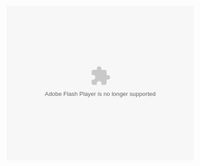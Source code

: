 
<object width="425" height="350">
  <param name="movie" value="https://youtu.be/mus8l7OGob0" />
  <param name="wmode" value="transparent" />
  <embed src="https://youtu.be/mus8l7OGob0"
         type="application/x-shockwave-flash"
         wmode="transparent" width="425" height="350" />
</object>
